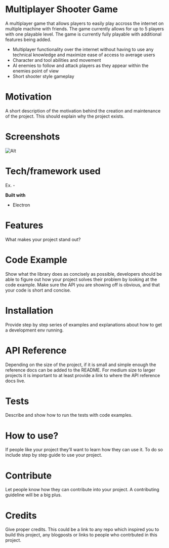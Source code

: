 # Multiplayer Shooter Game

A multiplayer game that allows players to easily play accross the internet on multiple machine with friends. The game currently allows for up to 5 players with one playable level. The game is currently fully playable with additional features being added.

* Multiplayer functionality over the internet without having to use any technical knowledge and maximize ease of access to average users
* Character and tool abilities and movement
* AI enemies to follow and attack players as they appear within the enemies point of view
* Short shooter style gameplay

# Motivation
A short description of the motivation behind the creation and maintenance of the project. This should explain why the project exists.

# Screenshots
![Alt](/wp.png "Title")

# Tech/framework used
Ex. -

**Built with**
* Electron

# Features
What makes your project stand out?

# Code Example
Show what the library does as concisely as possible, developers should be able to figure out how your project solves their problem by looking at the code example. Make sure the API you are showing off is obvious, and that your code is short and concise.

# Installation
Provide step by step series of examples and explanations about how to get a development env running.

# API Reference
Depending on the size of the project, if it is small and simple enough the reference docs can be added to the README. For medium size to larger projects it is important to at least provide a link to where the API reference docs live.

# Tests
Describe and show how to run the tests with code examples.

# How to use?
If people like your project they’ll want to learn how they can use it. To do so include step by step guide to use your project.

# Contribute
Let people know how they can contribute into your project. A contributing guideline will be a big plus.

# Credits
Give proper credits. This could be a link to any repo which inspired you to build this project, any blogposts or links to people who contrbuted in this project.

